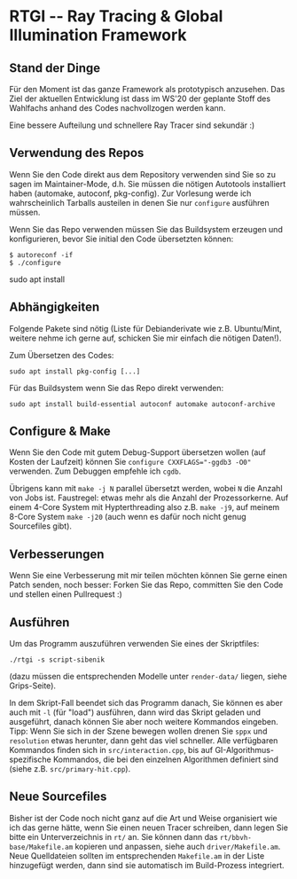 # RTGI -- Ray Tracing & Global Illumination Framework

## Stand der Dinge

Für den Moment ist das ganze Framework als prototypisch anzusehen.
Das Ziel der aktuellen Entwicklung ist dass im WS'20 der geplante Stoff des Wahlfachs anhand des Codes nachvollzogen werden kann.

Eine bessere Aufteilung und schnellere Ray Tracer sind sekundär :)

## Verwendung des Repos

Wenn Sie den Code direkt aus dem Repository verwenden sind Sie so zu sagen im Maintainer-Mode, d.h. Sie müssen die nötigen Autotools installiert haben (automake, autoconf, pkg-config).
Zur Vorlesung werde ich wahrscheinlich Tarballs austeilen in denen Sie nur `configure` ausführen müssen.

Wenn Sie das Repo verwenden müssen Sie das Buildsystem erzeugen und konfigurieren, bevor Sie initial den Code übersetzten können:
```
$ autoreconf -if
$ ./configure
```

sudo apt install
## Abhängigkeiten

Folgende Pakete sind nötig (Liste für Debianderivate wie z.B. Ubuntu/Mint, weitere nehme ich gerne auf, schicken Sie mir einfach die nötigen Daten!).

Zum Übersetzen des Codes:
```
sudo apt install pkg-config [...]
```

Für das Buildsystem wenn Sie das Repo direkt verwenden:
```
sudo apt install build-essential autoconf automake autoconf-archive
```


## Configure & Make

Wenn Sie den Code mit gutem Debug-Support übersetzen wollen (auf Kosten der Laufzeit) können Sie `configure CXXFLAGS="-ggdb3 -O0"` verwenden.
Zum Debuggen empfehle ich `cgdb`.

Übrigens kann mit `make -j N` parallel übersetzt werden, wobei `N` die Anzahl von Jobs ist. Faustregel: etwas mehr als die Anzahl der Prozessorkerne. Auf einem 4-Core System mit Hypterthreading also z.B. `make -j9`, auf meinem 8-Core System `make -j20` (auch wenn es dafür noch nicht genug Sourcefiles gibt).

## Verbesserungen

Wenn Sie eine Verbesserung mit mir teilen möchten können Sie gerne einen Patch senden, noch besser: Forken Sie das Repo, committen Sie den Code und stellen einen Pullrequest :)

## Ausführen

Um das Programm auszuführen verwenden Sie eines der Skriptfiles:
```
./rtgi -s script-sibenik
```
(dazu müssen die entsprechenden Modelle unter `render-data/` liegen, siehe Grips-Seite).

In dem Skript-Fall beendet sich das Programm danach, Sie können es aber auch mit `-l` (für "load") ausführen, dann wird das Skript geladen und ausgeführt, danach können Sie aber noch weitere Kommandos eingeben.
Tipp: Wenn Sie sich in der Szene bewegen wollen drenen Sie `sppx` und `resolution` etwas herunter, dann geht das viel schneller.
Alle verfügbaren Kommandos finden sich in `src/interaction.cpp`, bis auf GI-Algorithmus-spezifische Kommandos, die bei den einzelnen Algorithmen definiert sind (siehe z.B. `src/primary-hit.cpp`).

## Neue Sourcefiles

Bisher ist der Code noch nicht ganz auf die Art und Weise organisiert wie ich das gerne hätte, wenn Sie einen neuen Tracer schreiben, dann legen Sie bitte ein Unterverzeichnis in `rt/` an. Sie können dann das `rt/bbvh-base/Makefile.am` kopieren und anpassen, siehe auch `driver/Makefile.am`. Neue Quelldateien sollten im entsprechenden `Makefile.am` in der Liste hinzugefügt werden, dann sind sie automatisch im Build-Prozess integriert.


